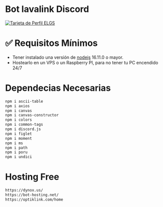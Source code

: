 # Bot lavalink Discord

[![Tarjeta de Perfil ELGS](https://blogger.googleusercontent.com/img/a/AVvXsEgi3xJO8UGqq79-AtbKB6bnGeEXm7Nej402ociIm3SebbOK_7K5_N9rWPJBVPn6Dy7iHBJlDBITiQRSl1fuZhBpBTFVLD84ASRz-Y69Te9UA-PZ8IaQSg2nAFOkSppFEc1pmrbVvokHWReR9YX6W6TAjMSLpuhfTKa9rtySasSUf6eq-a0O5N5r5asINg)](https://discord.gg/dGB9fJ3azu)
</p>

# ✅ Requisitos Mínimos

  * Tener instalado una versión de [nodejs](https://nodejs.org) 16.11.0 o mayor.
  * Hostearlo en un VPS o un Raspberry PI, para no tener tu PC encendido 24/7

# Dependecias Necesarias
```bash
npm i ascii-table
npm i axios
npm i canvas
npm i canvas-constructor
npm i colors
npm i common-tags
npm i discord.js
npm i figlet
npm i moment
npm i ms
npm i path
npm i poru
npm i undici
```
# Hosting Free
```bash
https://dynox.us/
https://bot-hosting.net/
https://optiklink.com/home
```

</p>
